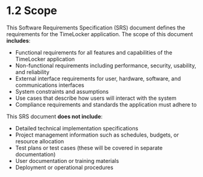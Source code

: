 # 1.2 Scope

This Software Requirements Specification (SRS) document defines the requirements for the TimeLocker application. The scope of this document **includes**:

- Functional requirements for all features and capabilities of the TimeLocker application
- Non-functional requirements including performance, security, usability, and reliability
- External interface requirements for user, hardware, software, and communications interfaces
- System constraints and assumptions
- Use cases that describe how users will interact with the system
- Compliance requirements and standards the application must adhere to

This SRS document **does not include**:

- Detailed technical implementation specifications
- Project management information such as schedules, budgets, or resource allocation
- Test plans or test cases (these will be covered in separate documentation)
- User documentation or training materials
- Deployment or operational procedures